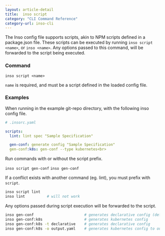 ```yaml
---
layout: article-detail
title:  inso script
category: "CLI Command Reference"
category-url: inso-cli
---
```


The Inso config file supports scripts, akin to NPM scripts defined in a package.json file. These scripts can be executed by running `inso script <name>`, or `inso <name>`. Any options passed to this command, will be forwarded to the script being executed.

### Command

`inso script <name>`

`name` is required, and must be a script defined in the loaded config file.

### Examples

When running in the example git-repo directory, with the following inso config file.

```yaml
# .insorc.yaml

scripts:
  lint: lint spec "Sample Specification"

  gen-conf: generate config "Sample Specification"
  gen-conf:k8s: gen-conf --type kubernetes<br>
```

Run commands with or without the script prefix.

`inso script gen-conf`
`inso gen-conf`

If a conflict exists with another command (eg. lint), you must prefix with `script`.

```bash
inso script lint
inso lint          # will not work
```

Any options passed during script execution will be forwarded to the script.

```bash
inso gen-conf                       # generates declarative config (default)
inso gen-conf:k8s                   # generates kubernetes config
inso gen-conf:k8s -t declarative    # generates declarative config
inso gen-conf:k8s -o output.yaml    # generates kubernetes config to output.yaml
```
